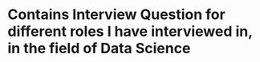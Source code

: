 # Contains Interview Question for different roles I have interviewed in, in the field of Data Science 

